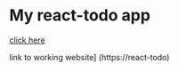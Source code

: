 # My react-todo app

[click here](https://bartlomiejwrz.github.io)

link to working website] (https://react-todo)